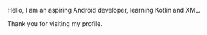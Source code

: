Hello, I am an aspiring Android developer, learning Kotlin and XML.

Thank you for visiting my profile.